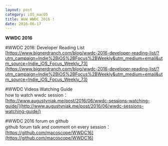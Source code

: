 ```yaml
---
layout: post
category: iOS_macOS
title: WoW WWDC 2016 !
date: 2016-06-17
---
```


**WWDC 2016**

#WWDC 2016: Developer Reading List    
[https://www.bignerdranch.com/blog/wwdc-2016-developer-reading-list/?utm_campaign=Indie%2BiOS%2BFocus%2BWeekly&utm_medium=email&utm_source=Indie_iOS_Focus_Weekly_73](https://www.bignerdranch.com/blog/wwdc-2016-developer-reading-list/?utm_campaign=Indie%2BiOS%2BFocus%2BWeekly&utm_medium=email&utm_source=Indie_iOS_Focus_Weekly_73)   

#WWDC Videos Watching Guide    
how to watch wwdc session：[http://www.augustyniak.me/post/2016/06/wwdc-sessions-watching-guide/](http://www.augustyniak.me/post/2016/06/wwdc-sessions-watching-guide/)

#WWDC 2016 forum on github    
github forum talk and comment on every session：[https://github.com/macoscope/WWDC16](https://github.com/macoscope/WWDC16)    

